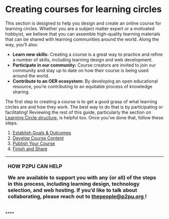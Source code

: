 # Creating courses for learning circles

This section is designed to help you design and create an online course for learning circles. Whether you are a subject matter expert or a motivated hobbyist, we believe that you can assemble high-quality learning materials that can be shared with learning communities around the world. Along the way, you’ll also:

* **Learn new skills:** Creating a course is a great way to practice and refine a number of skills, including learning design and web development.
* **Participate in our community:** Course creators are invited to join our community and stay up to date on how their course is being used around the world.
* **Contribute to an OER ecosystem:** By developing an open educational resource, you’re contributing to an equitable process of knowledge sharing. 

The first step to creating a course is to get a good grasp of what learning circles are and how they work. The best way to do that is by participating or facilitating! Reviewing the rest of this guide, particularly the section on [Learning Circle structure,](https://app.gitbook.com/@peer-2-peer-university/s/p2pu-knowledge-base/~/drafts/-MXIxtjgfC1BFKKovPRs/methodology/learning-circle-structure) is helpful too. Once you've done that, follow these steps.

1. [Establish Goals & Outcomes](establish-goals-and-outcomes.md)
2. [Develop Course Content](develop-course-content.md)
3. [Publish Your Course](publish-your-course.md)
4. [Finish and Share](finish-and-share.md)





<table>
  <thead>
    <tr>
      <th style="text-align:left">
        <p><b>HOW P2PU CAN HELP</b>
        </p>
        <p><b>We are available to support you with any (or all) of the steps in this process, including learning design, technology selection, and web hosting. If you&#x2019;d like to talk about collaborating, please reach out to </b>
          <a
          href="mailto:thepeople@p2pu.org"><b>thepeople@p2pu.org</b>
            </a><b>!</b>
        </p>
      </th>
    </tr>
  </thead>
  <tbody></tbody>
</table>

\*\*\*\*

